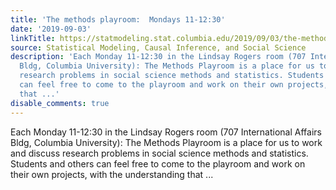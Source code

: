 ```yaml
---
title: 'The methods playroom:  Mondays 11-12:30'
date: '2019-09-03'
linkTitle: https://statmodeling.stat.columbia.edu/2019/09/03/the-methods-playroom-mondays-11-1230/
source: Statistical Modeling, Causal Inference, and Social Science
description: 'Each Monday 11-12:30 in the Lindsay Rogers room (707 International Affairs
  Bldg, Columbia University): The Methods Playroom is a place for us to work and discuss
  research problems in social science methods and statistics. Students and others
  can feel free to come to the playroom and work on their own projects, with the understanding
  that ...'
disable_comments: true
---
```

Each Monday 11-12:30 in the Lindsay Rogers room (707 International Affairs Bldg, Columbia University): The Methods Playroom is a place for us to work and discuss research problems in social science methods and statistics. Students and others can feel free to come to the playroom and work on their own projects, with the understanding that ...